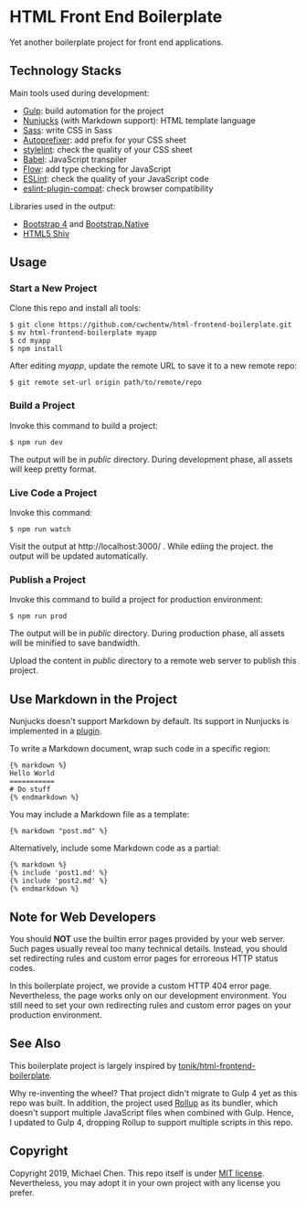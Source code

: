 # HTML Front End Boilerplate

Yet another boilerplate project for front end applications.

## Technology Stacks

Main tools used during development:

* [Gulp](https://gulpjs.com/): build automation for the project
* [Nunjucks](https://mozilla.github.io/nunjucks/) (with Markdown support): HTML template language
* [Sass](https://sass-lang.com/): write CSS in Sass
* [Autoprefixer](https://github.com/postcss/autoprefixer): add prefix for your CSS sheet
* [stylelint](https://stylelint.io/): check the quality of your CSS sheet
* [Babel](https://babeljs.io/): JavaScript transpiler
* [Flow](https://flow.org/en/): add type checking for JavaScript
* [ESLint](https://eslint.org/): check the quality of your JavaScript code
* [eslint-plugin-compat](https://github.com/amilajack/eslint-plugin-compat): check browser compatibility

Libraries used in the output:

* [Bootstrap 4](https://getbootstrap.com/) and [Bootstrap.Native](http://thednp.github.io/bootstrap.native/)
* [HTML5 Shiv](https://github.com/aFarkas/html5shiv/)

## Usage

### Start a New Project

Clone this repo and install all tools:

```
$ git clone https://github.com/cwchentw/html-frontend-boilerplate.git
$ mv html-frontend-boilerplate myapp
$ cd myapp
$ npm install
```

After editing *myapp*, update the remote URL to save it to a new remote repo:

```
$ git remote set-url origin path/to/remote/repo
```

### Build a Project

Invoke this command to build a project:

```
$ npm run dev
```

The output will be in *public* directory. During development phase, all assets will keep pretty format.

### Live Code a Project

Invoke this command:

```
$ npm run watch
```

Visit the output at http://localhost:3000/ . While ediing the project. the output will be updated automatically.

### Publish a Project

Invoke this command to build a project for production environment:

```
$ npm run prod
```

The output will be in *public* directory. During production phase, all assets will be minified to save bandwidth.

Upload the content in *public* directory to a remote web server to publish this project.

## Use Markdown in the Project

Nunjucks doesn't support Markdown by default. Its support in Nunjucks is implemented in a [plugin](https://github.com/zephraph/nunjucks-markdown).

To write a Markdown document, wrap such code in a specific region:

```
{% markdown %}
Hello World
===========
# Do stuff
{% endmarkdown %}
```

You may include a Markdown file as a template:

```
{% markdown "post.md" %}
```

Alternatively, include some Markdown code as a partial:

```
{% markdown %}
{% include 'post1.md' %}
{% include 'post2.md' %}
{% endmarkdown %}
```

## Note for Web Developers

You should **NOT** use the builtin error pages provided by your web server. Such pages usually reveal too many technical details. Instead, you should set redirecting rules and custom error pages for erroreous HTTP status codes.

In this boilerplate project, we provide a custom HTTP 404 error page. Nevertheless, the page works only on our development environment. You still need to set your own redirecting rules and custom error pages on your production environment.

## See Also

This boilerplate project is largely inspired by [tonik/html-frontend-boilerplate](https://github.com/tonik/html-frontend-boilerplate).

Why re-inventing the wheel? That project didn't migrate to Gulp 4 yet as this repo was built. In addition, the project used [Rollup](https://rollupjs.org/guide/en/) as its bundler, which doesn't support multiple JavaScript files when combined with Gulp. Hence, I updated to Gulp 4, dropping Rollup to support multiple scripts in this repo.

## Copyright

Copyright 2019, Michael Chen. This repo itself is under [MIT license](http://opensource.org/licenses/MIT). Nevertheless, you may adopt it in your own project with any license you prefer.
